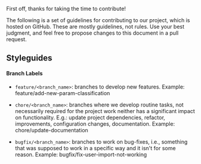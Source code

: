 First off, thanks for taking the time to contribute!

The following is a set of guidelines for contributing to our project, 
which is hosted on GitHub. These are mostly guidelines, 
not rules. Use your best judgment, and feel free to propose changes to this document 
in a pull request.


## Styleguides

#### Branch Labels
* `feature/<branch_name>`: branches to develop new features.
Example: feature/add-new-param-classification

* `chore/<branch_name>`: branches where we develop routine tasks, not necessarily required for the project work neither has a significant impact on functionality. E.g.: update project dependencies, refactor, improvements, configuration changes, documentation.
Example: chore/update-documentation

* `bugfix/<branch_name>`: branches to work on bug-fixes, i.e., something that was supposed to work in a specific way and it isn't for some reason.
Example: bugfix/fix-user-import-not-working
